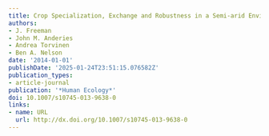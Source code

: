 ```yaml
---
title: Crop Specialization, Exchange and Robustness in a Semi-arid Environment
authors:
- J. Freeman
- John M. Anderies
- Andrea Torvinen
- Ben A. Nelson
date: '2014-01-01'
publishDate: '2025-01-24T23:51:15.076582Z'
publication_types:
- article-journal
publication: '*Human Ecology*'
doi: 10.1007/s10745-013-9638-0
links:
- name: URL
  url: http://dx.doi.org/10.1007/s10745-013-9638-0
---
```

